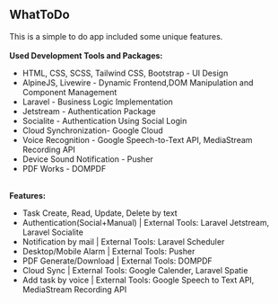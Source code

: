 
## WhatToDo

This is a simple to do app included some unique features.<br><br>
<b>Used Development Tools and Packages: <br></b>
<ul>
<li>HTML, CSS, SCSS, Tailwind CSS, Bootstrap - UI Design</li>
<li>AlpineJS, Livewire - Dynamic Frontend,DOM Manipulation and Component Management</li>
<li>Laravel - Business Logic Implementation</li>
<li>Jetstream - Authentication Package</li>
<li>Socialite - Authentication Using Social Login</li>
<li>Cloud Synchronization- Google Cloud</li>
<li>Voice Recognition - Google Speech-to-Text API, MediaStream Recording API</li>
<li>Device Sound Notification - Pusher</li>
<li>PDF Works - DOMPDF</li>
</ul>
<br>
<b>Features: <br></b>
<ul>
<li>Task Create, Read, Update, Delete by text</li>
<li>Authentication(Social+Manual) | External Tools: Laravel Jetstream, Laravel Socialite</li>
<li>Notification by mail | External Tools: Laravel Scheduler</li>
<li>Desktop/Mobile Alarm | External Tools: Pusher</li>
<li>PDF Generate/Download | External Tools: DOMPDF</li>
<li>Cloud Sync | External Tools: Google Calender, Laravel Spatie</li>
<li>Add task by voice | External Tools: Google Speech to Text API, MediaStream Recording API</li>
</ul>
<br>
